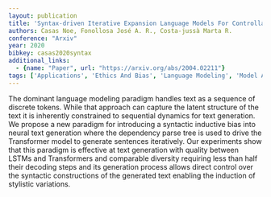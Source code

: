 ```yaml
---
layout: publication
title: 'Syntax-driven Iterative Expansion Language Models For Controllable Text Generation'
authors: Casas Noe, Fonollosa José A. R., Costa-jussà Marta R.
conference: "Arxiv"
year: 2020
bibkey: casas2020syntax
additional_links:
  - {name: "Paper", url: "https://arxiv.org/abs/2004.02211"}
tags: ['Applications', 'Ethics And Bias', 'Language Modeling', 'Model Architecture', 'Pretraining Methods', 'Transformer']
---
```

The dominant language modeling paradigm handles text as a sequence of discrete tokens. While that approach can capture the latent structure of the text it is inherently constrained to sequential dynamics for text generation. We propose a new paradigm for introducing a syntactic inductive bias into neural text generation where the dependency parse tree is used to drive the Transformer model to generate sentences iteratively. Our experiments show that this paradigm is effective at text generation with quality between LSTMs and Transformers and comparable diversity requiring less than half their decoding steps and its generation process allows direct control over the syntactic constructions of the generated text enabling the induction of stylistic variations.
